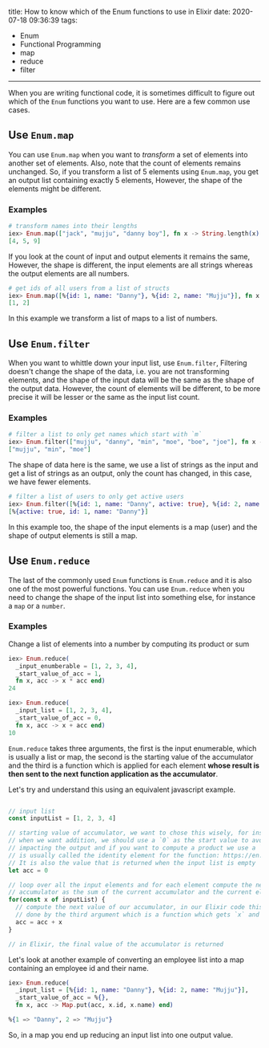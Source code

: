 title: How to know which of the Enum functions to use in Elixir
date: 2020-07-18 09:36:39
tags:
- Enum
- Functional Programming
- map
- reduce
- filter
---

When you are writing functional code, it is sometimes difficult to figure out
which of the `Enum` functions you want to use. Here are a few common use cases.

## Use `Enum.map`
You can use `Enum.map` when you want to *transform* a set of elements into
another set of elements. Also, note that the count of elements remains
unchanged. So, if you transform a list of 5 elements using `Enum.map`, you get
an output list containing exactly 5 elements, However, the shape of the elements
might be different.

### Examples
```elixir
# transform names into their lengths
iex> Enum.map(["jack", "mujju", "danny boy"], fn x -> String.length(x) end)
[4, 5, 9]
```

If you look at the count of input and output elements it remains the same,
However, the shape is different, the input elements are all strings whereas the
output elements are all numbers.

```elixir
# get ids of all users from a list of structs
iex> Enum.map([%{id: 1, name: "Danny"}, %{id: 2, name: "Mujju"}], fn x -> x.id end)
[1, 2]
```
In this example we transform a list of maps to a list of numbers.


## Use `Enum.filter`
When you want to whittle down your input list, use `Enum.filter`, Filtering
doesn't change the shape of the data, i.e. you are not transforming elements,
and the shape of the input data will be the same as the shape of the output
data. However, the count of elements will be different, to be more precise it
will be lesser or the same as the input list count.

### Examples
```elixir
# filter a list to only get names which start with `m`
iex> Enum.filter(["mujju", "danny", "min", "moe", "boe", "joe"], fn x -> String.starts_with?(x, "m") end)
["mujju", "min", "moe"]
```
The shape of data here is the same, we use a list of strings as the input and
get a list of strings as an output, only the count has changed, in this case, we
have fewer elements.

```elixir
# filter a list of users to only get active users
iex> Enum.filter([%{id: 1, name: "Danny", active: true}, %{id: 2, name: "Mujju", active: false}], fn x -> x.active end)
[%{active: true, id: 1, name: "Danny"}]
```
In this example too, the shape of the input elements is a map (user) and the
shape of output elements is still a map.


## Use `Enum.reduce`
The last of the commonly used `Enum` functions is `Enum.reduce` and it is also
one of the most powerful functions. You can use `Enum.reduce` when you need to
change the shape of the input list into something else, for instance a `map` or a
`number`.


### Examples

Change a list of elements into a number by computing its product or sum

```elixir
iex> Enum.reduce(
  _input_enumberable = [1, 2, 3, 4],
  _start_value_of_acc = 1,
  fn x, acc -> x * acc end)
24

iex> Enum.reduce(
  _input_list = [1, 2, 3, 4],
  _start_value_of_acc = 0,
  fn x, acc -> x + acc end)
10
```

`Enum.reduce` takes three arguments, the first is the input enumerable, which is
usually a list or map, the second is the starting value of the accumulator and
the third is a function which is applied for each element
**whose result is then sent to the next function application as the accumulator**.

Let's try and understand this using an equivalent javascript example.

```javascript

// input list
const inputList = [1, 2, 3, 4]

// starting value of accumulator, we want to chose this wisely, for instance
// when we want addition, we should use a `0` as the start value to avoid
// impacting the output and if you want to compute a product we use a `1`, this
// is usually called the identity element for the function: https://en.wikipedia.org/wiki/Identity_element
// It is also the value that is returned when the input list is empty
let acc = 0

// loop over all the input elements and for each element compute the new
// accumulator as the sum of the current accumulator and the current element
for(const x of inputList) {
  // compute the next value of our accumulator, in our Elixir code this is
  // done by the third argument which is a function which gets `x` and `acc`
  acc = acc + x
}

// in Elixir, the final value of the accumulator is returned
```

Let's look at another example of converting an employee list into a map
containing an employee id and their name.

```elixir
iex> Enum.reduce(
  _input_list = [%{id: 1, name: "Danny"}, %{id: 2, name: "Mujju"}],
  _start_value_of_acc = %{},
  fn x, acc -> Map.put(acc, x.id, x.name) end)

%{1 => "Danny", 2 => "Mujju"}
```

So, in a map you end up reducing an input list into one output value.

